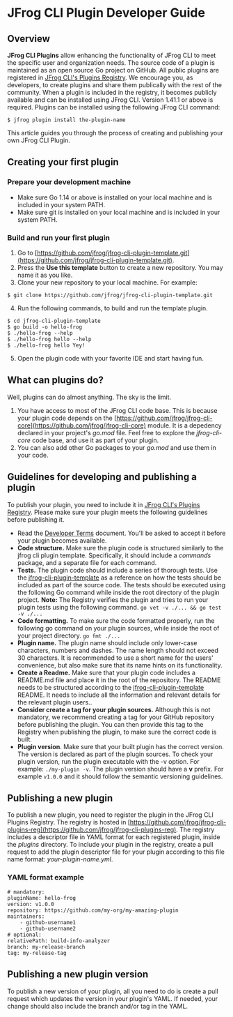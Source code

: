 # JFrog CLI Plugin Developer Guide
## Overview
**JFrog CLI Plugins** allow enhancing the functionality of JFrog CLI to meet the specific user and organization needs. The source code of a plugin is maintained as an open source Go project on GitHub. All public plugins are registered in [JFrog CLI's Plugins Registry](https://github.com/jfrog/jfrog-cli-plugins-reg). We encourage you, as developers, to create plugins and share them publically with the rest of the community. When a plugin is included in the registry, it becomes publicly available and can be installed using JFrog CLI. Version 1.41.1 or above is required. Plugins can be installed using the following JFrog CLI command:
```
$ jfrog plugin install the-plugin-name
```
This article guides you through the process of creating and publishing your own JFrog CLI Plugin.

## Creating your first plugin
### Prepare your development machine
* Make sure Go 1.14 or above is installed on your local machine and is included in your system PATH.
* Make sure git is installed on your local machine and is included in your system PATH. 

### Build and run your first plugin
1. Go to [https://github.com/jfrog/jfrog-cli-plugin-template.git](https://github.com/jfrog/jfrog-cli-plugin-template.git).
2. Press the **Use this template** button to create a new repository. You may name it as you like.
3. Clone your new repository to your local machine. For example:
```
$ git clone https://github.com/jfrog/jfrog-cli-plugin-template.git
```
4. Run the following commands, to build and run the template plugin.
```
$ cd jfrog-cli-plugin-template
$ go build -o hello-frog
$ ./hello-frog --help
$ ./hello-frog hello --help
$ ./hello-frog hello Yey!
```
5. Open the plugin code with your favorite IDE and start having fun.

## What can plugins do?
Well, plugins can do almost anything. The sky is the limit.
1. You have access to most of the JFrog CLI code base. This is because your plugin code depends on the [https://github.com/jfrog/jfrog-cli-core](https://github.com/jfrog/jfrog-cli-core) module. It is a depedency declared in your project's *go.mod* file. Feel free to explore the *jfrog-cli-core* code base, and use it as part of your plugin.
2. You can also add other Go packages to your *go.mod* and use them in your code.

## Guidelines for developing and publishing a plugin
To publish your plugin, you need to include it in [JFrog CLI's Plugins Registry](https://github.com/jfrog/jfrog-cli-plugins-reg). Please make sure your plugin meets the following guidelines before publishing it.

* Read the [Developer Terms](https://github.com/jfrog/jfrog-cli-plugins-reg/blob/master/DEVELOPERS_TERMS.md) document. You'll be asked to accept it before your plugin becomes available.
* **Code structure.** Make sure the plugin code is structured similarly to the jfrog cli plugin template. Specifically, it should include a *commands* package, and a separate file for each command.
* **Tests.** The plugin code should include a series of thorough tests. Use the [jfrog-cli-plugin-template](https://github.com/jfrog/jfrog-cli-plugin-template.git) as a reference on how the tests should be included as part of the source code. The tests should be executed using the following Go command while inside the root directory of the plugin project. **Note:** The Registry verifies the plugin and tries to run your plugin tests using the following command. ```go vet -v ./... && go test -v ./...```
* **Code formatting.** To make sure the code formatted properly, run the following go command on your plugin sources, while inside the root of your project directory. ```go fmt ./...```
* **Plugin name.** The plugin name should include only lower-case characters, numbers and dashes. The name length should not exceed 30 characters. It is recommended to use a short name for the users' convenience, but also make sure that its name hints on its functionality.
* **Create a Readme.** Make sure that your plugin code includes a README.md file and place it in the root of the repository. The README needs to be structured according to the [jfrog-cli-plugin-template]((https://github.com/jfrog/jfrog-cli-plugin-template.git)) README. It needs to include all the information and relevant details for the relevant plugin users..
* **Consider create a tag for your plugin sources.** Although this is not mandatory, we recommend creating a tag for your GitHub repository before publishing the plugin. You can then provide this tag to the Registry when publishing the plugin, to make sure the correct code is built.
* **Plugin version**. Make sure that your built plugin has the correct version. The version is declared as part of the plugin sources. To check your plugin version, run the plugin executable with the -v option. For example: ```./my-plugin -v```. The plugin version should have a **v** prefix. For example ```v1.0.0``` and it should follow the semantic versioning guidelines.

## Publishing a new plugin
To publish a new plugin, you need to register the plugin in the JFrog CLI Plugins Registry. The registry is hosted in [https://github.com/jfrog/jfrog-cli-plugins-reg](https://github.com/jfrog/jfrog-cli-plugins-reg). The registry includes a descriptor file in YAML format for each registered plugin, inside the *plugins* directory. To include your plugin in the registry, create a pull request to add the plugin descriptor file for your plugin according to this file name format: *your-plugin-name.yml*.

### YAML format example
```
# mandatory:
pluginName: hello-frog
version: v1.0.0
repository: https://github.com/my-org/my-amazing-plugin
maintainers:
    - github-username1
    - github-username2
# optional:
relativePath: build-info-analyzer
branch: my-release-branch
tag: my-release-tag
```

## Publishing a new plugin version
To publish a new version of your plugin, all you need to do is create a pull request which updates the version in your plugin's YAML. If needed, your change should also include the branch and/or tag in the YAML. 

